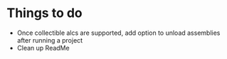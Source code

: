 # Things to do
- Once collectible alcs are supported, add option to unload assemblies after running a project
- Clean up ReadMe
